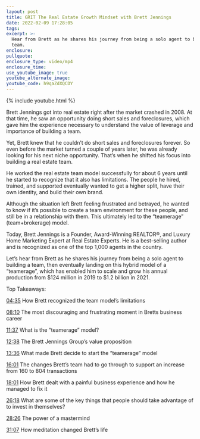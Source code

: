 ```yaml
---
layout: post
title: GRIT The Real Estate Growth Mindset with Brett Jennings
date: 2022-02-09 17:28:05
tags:
excerpt: >-
  Hear from Brett as he shares his journey from being a solo agent to building a
  team.
enclosure:
pullquote:
enclosure_type: video/mp4
enclosure_time:
use_youtube_image: true
youtube_alternate_image:
youtube_code: h9qaZdXQCDY
---
```

{% include youtube.html %}

Brett Jennings got into real estate right after the market crashed in 2008. At that time, he saw an opportunity doing short sales and foreclosures, which gave him the experience necessary to understand the value of leverage and importance of building a team.

Yet, Brett knew that he couldn’t do short sales and foreclosures forever. So even before the market turned a couple of years later, he was already looking for his next niche opportunity. That’s when he shifted his focus into building a real estate team.

He worked the real estate team model successfully for about 6 years until he started to recognize that it also has limitations. The people he hired, trained, and supported eventually wanted to get a higher split, have their own identity, and build their own brand.

Although the situation left Brett feeling frustrated and betrayed, he wanted to know if it’s possible to create a team environment for these people, and still be in a relationship with them. This ultimately led to the “teamerage” (team+brokerage) model.

Today, Brett Jennings is a Founder, Award-Winning REALTOR®, and Luxury Home Marketing Expert at Real Estate Experts. He is a best-selling author and is recognized as one of the top 1,000 agents in the country.

Let’s hear from Brett as he shares his journey from being a solo agent to building a team, then eventually landing on this hybrid model of a “teamerage”, which has enabled him to scale and grow his annual production from $124 million in 2019 to $1.2 billion in 2021.

Top Takeaways:

[04:35](https://www.youtube.com/watch?v=h9qaZdXQCDY&amp;t=275s) How Brett recognized the team model’s limitations

[08:10](https://www.youtube.com/watch?v=h9qaZdXQCDY&amp;t=490s) The most discouraging and frustrating moment in Bretts business career

[11:37](https://www.youtube.com/watch?v=h9qaZdXQCDY&amp;t=697s) What is the “teamerage” model?

[12:38](https://www.youtube.com/watch?v=h9qaZdXQCDY&amp;t=758s) The Brett Jennings Group’s value proposition

[13:36](https://www.youtube.com/watch?v=h9qaZdXQCDY&amp;t=816s) What made Brett decide to start the “teamerage” model

[16:01](https://www.youtube.com/watch?v=h9qaZdXQCDY&amp;t=961s) The changes Brett’s team had to go through to support an increase from 160 to 804 transactions

[18:01](https://www.youtube.com/watch?v=h9qaZdXQCDY&amp;t=1081s) How Brett dealt with a painful business experience and how he managed to fix it

[26:18](https://www.youtube.com/watch?v=h9qaZdXQCDY&amp;t=1578s) What are some of the key things that people should take advantage of to invest in themselves?

[28:26](https://www.youtube.com/watch?v=h9qaZdXQCDY&amp;t=1706s) The power of a mastermind

[31:07](https://www.youtube.com/watch?v=h9qaZdXQCDY&amp;t=1867s) How meditation changed Brett’s life
